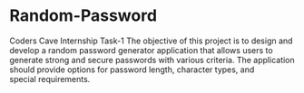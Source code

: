 # Random-Password
Coders Cave Internship Task-1 
The objective of this project is to design and develop a random password generator application that allows users to generate strong and secure passwords with various criteria. The application should provide options for password length, character types, and special requirements.
